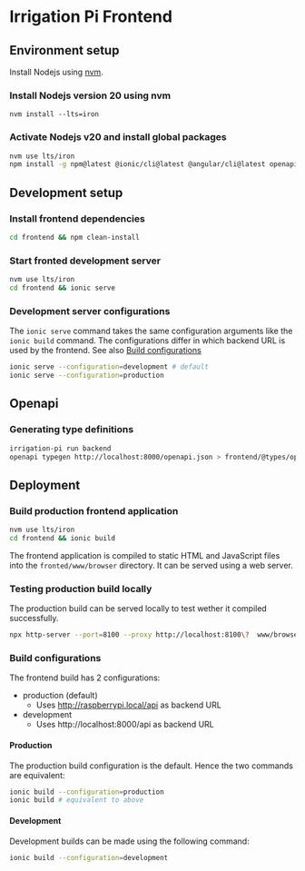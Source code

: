 # Irrigation Pi Frontend

## Environment setup

Install Nodejs using [nvm](https://github.com/nvm-sh/nvm#installing-and-updating).

### Install Nodejs version 20 using nvm

```shell
nvm install --lts=iron
```

### Activate Nodejs v20 and install global packages

```zsh
nvm use lts/iron
npm install -g npm@latest @ionic/cli@latest @angular/cli@latest openapicmd@latest
```

## Development setup

### Install frontend dependencies

```zsh
cd frontend && npm clean-install
```

### Start fronted development server

```zsh
nvm use lts/iron
cd frontend && ionic serve
```

### Development server configurations

The `ionic serve` command takes the same configuration arguments like the `ionic build` command. The configurations differ in which backend URL is used by the frontend. See also [Build configurations](#build-configurations)

```zsh
ionic serve --configuration=development # default
ionic serve --configuration=production
```

## Openapi

### Generating type definitions

```zsh
irrigation-pi run backend
openapi typegen http://localhost:8000/openapi.json > frontend/@types/openapi.d.ts
```

## Deployment

### Build production frontend application

```zsh
nvm use lts/iron
cd frontend && ionic build
```
The frontend application is compiled to static HTML and JavaScript files into the `fronted/www/browser` directory. It can be served using a web server.

### Testing production build locally

The production build can be served locally to test wether it compiled successfully.

```zsh
npx http-server --port=8100 --proxy http://localhost:8100\?  www/browser
```

### Build configurations

The frontend build has 2 configurations:

- production (default)
    - Uses http://raspberrypi.local/api as backend URL
- development
    - Uses http://localhost:8000/api as backend URL

#### Production

The production build configuration is the default. Hence the two commands are equivalent:

```zsh
ionic build --configuration=production
ionic build # equivalent to above
```

#### Development

Development builds can be made using the following command:

```zsh
ionic build --configuration=development
```
